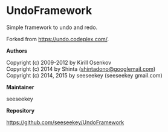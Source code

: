 UndoFramework
=============

Simple framework to undo and redo.

Forked from https://undo.codeplex.com/.

**Authors**

Copyright (c) 2009-2012 by Kirill Osenkov<br/>
Copyright (c) 2014 by Shinta (shintadono@googlemail.com)<br/>
Copyright (c) 2014, 2015 by seeseekey (seeseekey gmail.com)<br/>

**Maintainer**

seeseekey

**Repository**

https://github.com/seeseekey/UndoFramework